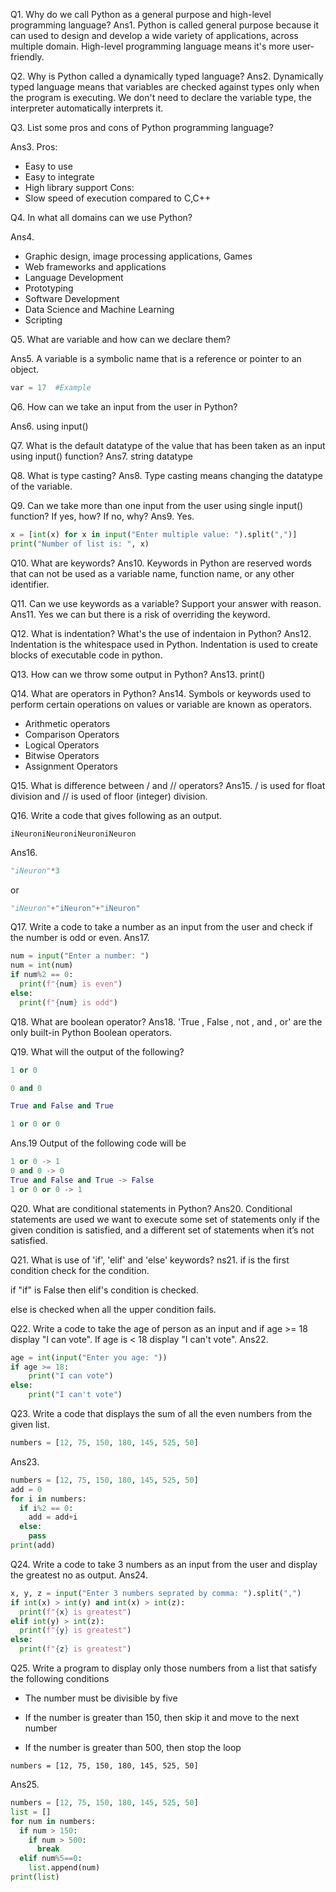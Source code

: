 Q1. Why do we call Python as a general purpose and high-level programming language?
Ans1. Python is called general purpose because it can used to design and develop a wide variety of applications, across multiple domain. High-level programming language means it's more user-friendly.

Q2. Why is Python called a dynamically typed language?
Ans2. Dynamically typed language means that variables are checked against types only when the program is executing. We don't need to declare the variable type, the interpreter automatically interprets it.

Q3. List some pros and cons of Python programming language?

Ans3.
Pros:
  - Easy to use
  - Easy to integrate
  - High library support
  Cons:
  - Slow speed of execution compared to C,C++


Q4. In what all domains can we use Python?

Ans4.
- Graphic design, image processing applications, Games
- Web frameworks and applications
- Language Development
- Prototyping
- Software Development
- Data Science and Machine Learning
- Scripting

Q5. What are variable and how can we declare them?

Ans5. A variable is a symbolic name that is a reference or pointer to an object.
```python
var = 17  #Example
```

Q6. How can we take an input from the user in Python?

Ans6. using input()

Q7. What is the default datatype of the value that has been taken as an input using input() function?
Ans7. string datatype

Q8. What is type casting?
Ans8. Type casting means changing the datatype of the variable.

Q9. Can we take more than one input from the user using single input() function? If yes, how? If no, why?
Ans9. Yes.
```python
x = [int(x) for x in input("Enter multiple value: ").split(",")]
print("Number of list is: ", x)
```
Q10. What are keywords?
Ans10. Keywords in Python are reserved words that can not be used as a variable name, function name, or any other identifier.

Q11. Can we use keywords as a variable? Support your answer with reason.
Ans11. Yes we can but there is a risk of overriding the keyword.

Q12. What is indentation? What's the use of indentaion in Python?
Ans12. Indentation is the whitespace used in Python. Indentation is used to create blocks of executable code in python.

Q13. How can we throw some output in Python?
Ans13. print()

Q14. What are operators in Python?
Ans14. Symbols or keywords used to perform certain operations on values or variable are known as operators.
- Arithmetic operators
- Comparison Operators
- Logical Operators
- Bitwise Operators
- Assignment Operators


Q15. What is difference between / and // operators?
Ans15. / is used for float division and // is used of floor (integer) division.

Q16. Write a code that gives following as an output.
```
iNeuroniNeuroniNeuroniNeuron
```
Ans16.
```python
"iNeuron"*3
```
or
```python
"iNeuron"+"iNeuron"+"iNeuron"
```

Q17. Write a code to take a number as an input from the user and check if the number is odd or even.
Ans17.
```python
num = input("Enter a number: ")
num = int(num)
if num%2 == 0:
  print(f"{num} is even")
else:
  print(f"{num} is odd")
```

Q18. What are boolean operator?
Ans18. 'True , False , not , and , or' are the only built-in Python Boolean operators.

Q19. What will the output of the following?
```python
1 or 0

0 and 0

True and False and True

1 or 0 or 0
```
Ans.19 Output of the following code will be
```python
1 or 0 -> 1
0 and 0 -> 0
True and False and True -> False
1 or 0 or 0 -> 1
```

Q20. What are conditional statements in Python?
Ans20. Conditional statements are used we want to execute some set of statements only if the given condition is satisfied, and a different set of statements when it’s not satisfied.


Q21. What is use of 'if', 'elif' and 'else' keywords?
ns21. if is the first condition check for the condition.

if "if" is False then elif's condition is checked.

else is checked when all the upper condition fails.


Q22. Write a code to take the age of person as an input and if age >= 18 display "I can vote". If age is < 18 display "I can't vote".
Ans22.
```python
age = int(input("Enter you age: "))
if age >= 18:
    print("I can vote")
else:
    print("I can't vote")
```

Q23. Write a code that displays the sum of all the even numbers from the given list.
```python
numbers = [12, 75, 150, 180, 145, 525, 50]
```
Ans23.
```python
numbers = [12, 75, 150, 180, 145, 525, 50]
add = 0
for i in numbers:
  if i%2 == 0:
    add = add+i
  else:
    pass
print(add)
```

Q24. Write a code to take 3 numbers as an input from the user and display the greatest no as output.
Ans24.
```python
x, y, z = input("Enter 3 numbers seprated by comma: ").split(",")
if int(x) > int(y) and int(x) > int(z):
  print(f"{x} is greatest")
elif int(y) > int(z):
  print(f"{y} is greatest")
else:
  print(f"{z} is greatest")

```



Q25. Write a program to display only those numbers from a list that satisfy the following conditions

- The number must be divisible by five

- If the number is greater than 150, then skip it and move to the next number

- If the number is greater than 500, then stop the loop
```
numbers = [12, 75, 150, 180, 145, 525, 50]
```
Ans25.
```python
numbers = [12, 75, 150, 180, 145, 525, 50]
list = []
for num in numbers:
  if num > 150:
    if num > 500:
      break
  elif num%5==0:
    list.append(num)
print(list)
